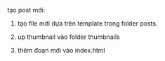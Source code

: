 tạo post mới:
1. tạo file mới dựa trên template trong folder posts.


2. up thumbnail vào folder thumbnails
3. thêm đoạn mới vào index.html
